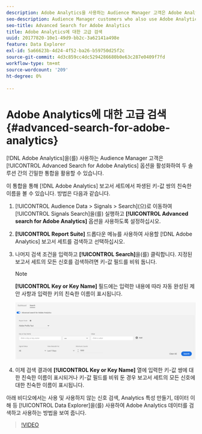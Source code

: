 ```yaml
---
description: Adobe Analytics을 사용하는 Audience Manager 고객은 Adobe Analytics에 대한 고급 검색 옵션을 활성화하여 두 솔루션 간의 긴밀한 통합을 활용할 수 있습니다.
seo-description: Audience Manager customers who also use Adobe Analytics can leverage the tight integration between the two solutions by enabling the Advanced Search for Adobe Analytics option.
seo-title: Advanced Search for Adobe Analytics
title: Adobe Analytics에 대한 고급 검색
uuid: 20177820-10e1-49d9-bb2c-3a62141a498e
feature: Data Explorer
exl-id: 5a66623b-4d24-4f52-ba26-b59750d25f2c
source-git-commit: 4d3c859cc4dc5294286680b0e63c287e0409f7fd
workflow-type: tm+mt
source-wordcount: '209'
ht-degree: 0%

---
```


# Adobe Analytics에 대한 고급 검색 {#advanced-search-for-adobe-analytics}

[!DNL Adobe Analytics]을(를) 사용하는 Audience Manager 고객은 [!UICONTROL Advanced Search for Adobe Analytics] 옵션을 활성화하여 두 솔루션 간의 긴밀한 통합을 활용할 수 있습니다.

이 통합을 통해 [!DNL Adobe Analytics] 보고서 세트에서 파생된 키-값 쌍의 친숙한 이름을 볼 수 있습니다. 방법은 다음과 같습니다.

1. [!UICONTROL Audience Data > Signals > Search]&#x200B;(으)로 이동하여 [!UICONTROL Signals Search]을(를) 실행하고 **[!UICONTROL Advanced search for Adobe Analytics]** 옵션을 사용하도록 설정하십시오.
1. **[!UICONTROL Report Suite]** 드롭다운 메뉴를 사용하여 사용할 [!DNL Adobe Analytics] 보고서 세트를 검색하고 선택하십시오.
1. 나머지 검색 조건을 입력하고 **[!UICONTROL Search]**&#x200B;을(를) 클릭합니다. 지정된 보고서 세트의 모든 신호를 검색하려면 키-값 필드를 비워 둡니다.
   >[!NOTE]
   >
   >**[!UICONTROL Key or Key Name]** 필드에는 입력한 내용에 따라 자동 완성된 제안 사항과 입력한 키의 친숙한 이름이 표시됩니다.

   ![](assets/signals-search-analytics.png)
1. 이제 검색 결과에 **[!UICONTROL Key or Key Name]** 열에 입력한 키-값 쌍에 대한 친숙한 이름이 표시되거나 키-값 필드를 비워 둔 경우 보고서 세트의 모든 신호에 대한 친숙한 이름이 표시됩니다.

아래 비디오에서는 사용 및 사용하지 않는 신호 검색, Analytics 특성 만들기, 데이터 이해 등 [!UICONTROL Data Explorer]을(를) 사용하여 Adobe Analytics 데이터를 검색하고 사용하는 방법을 보여 줍니다.

>[!VIDEO](https://video.tv.adobe.com/v/25150)
